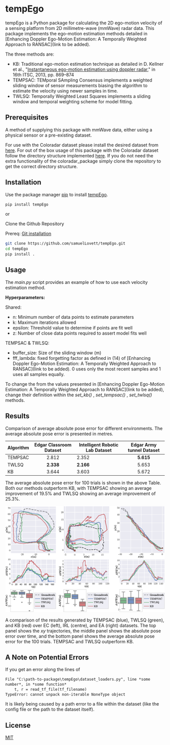 # tempEgo

tempEgo is a Python package for calculating the 2D ego-motion velocity of a sensing platform from 2D millimetre-wave (mmWave) radar data. This package implements the ego-motion estimation methods detailed in [Enhancing Doppler Ego-Motion Estimation: A Temporally Weighted Approach to RANSAC](link to be added).


The three methods are:
* KB: Traditional ego-motion estimation technique as detailed in D. Kellner et al., "[Instantaneous ego-motion estimation using doppler radar](https://doi.org/10.1109/ITSC.2013.6728341)," in 16th ITSC, 2013, pp. 869–874
* TEMPSAC: TEMporal SAmpling Consensus implements a weighted sliding window of sensor measurements biasing the algorithm to estimate the velocity using newer samples in time.
* TWLSQ: Temporally Weighted Least Squares implements a sliding window and temporal weighting scheme for model fitting.

## Prerequisites
A method of supplying this package with mmWave data, either using a physical sensor or a pre-existing dataset. 

For use with the Coloradar dataset please install the desired dataset from [here](https://arpg.github.io/coloradar/). For out of the box usage of this package with the Coloradar dataset follow the directory structure implemented [here](https://github.com/azinke/coloradar.git). If you do not need the extra functionality of the coloradar_package simply clone the repository to get the correct directory structure. 


## Installation

Use the package manager [pip](https://pip.pypa.io/en/stable/) to install [tempEgo](https://pypi.org/project/tempEgo/).

```bash
pip install tempEgo
```
or

Clone the Github Repository

Prereq: [Git installation](https://github.com/git-guides/install-git)
```bash
git clone https://github.com/samuelLovett/tempEgo.git
cd tempEgo
pip install .
```



## Usage

The _main.py_ script provides an example of how to use each velocity estimation method.

**Hyperparameters:**

Shared:
* n: Minimum number of data points to estimate parameters
* k: Maximum iterations allowed
* epsilon: Threshold value to determine if points are fit well
* z: Number of close data points required to assert model fits well

TEMPSAC & TWLSQ:
* buffer_size: Size of the sliding window (m)
* fff_lambda: fixed forgetting factor as defined in (14) of [Enhancing Doppler Ego-Motion Estimation: A Temporally Weighted Approach to RANSAC](link to be added). 0 uses only the most recent samples and 1 uses all samples equally.

To change the from the values presented in [Enhancing Doppler Ego-Motion Estimation: A Temporally Weighted Approach to RANSAC](link to be added), change their definition within the _set_kb()_ , _set_tempsac()_ , _set_twlsq()_ methods.

## Results

Comparison of average absolute pose error for different environments. The average absolute pose error is presented in metres.

| Algorithm  | Edgar Classroom Dataset | Intelligent Robotic Lab Dataset  | Edgar Army tunnel Dataset |
| ------------- |:-------------:| ------------- |:-------------:|
| TEMPSAC      | 2.812     | 2.352      | **5.615**     |
| TWLSQ      | **2.338**     | **2.166**      | 5.653     |
| KB      | 3.644     | 3.603      | 5.672     |

The average absolute pose error for 100 trials is shown in the above Table. Both our methods outperform KB, with TEMPSAC showing an average improvement of 19.5% and TWLSQ showing an average improvement of 25.3%.



![The results figure from Enhancing Doppler Ego-Motion Estimation: A Temporally Weighted Approach to RANSAC.](/results_figure.png)

A comparison of the results generated by TEMPSAC (blue), TWLSQ (green), and KB (red) over EC (left), IRL (centre), and EA (right) datasets. The top panel shows the _xy_ trajectories, the middle panel shows the absolute pose error over time, and the bottom panel shows the average absolute pose error for the 100 trials. TEMPSAC and TWLSQ outperform KB.


## A Note on Potential Errors

If you get an error along the lines of 
```
File "C:\path-to-package\tempEgo\dataset_loaders.py", line *some number*, in *some function*
    t, r = read_tf_file(tf_filename)
TypeError: cannot unpack non-iterable NoneType object
```
It is likely being caused by a path error to a file within the dataset (like the config file or the path to the dataset itself). 

## License

[MIT](https://choosealicense.com/licenses/mit/)

